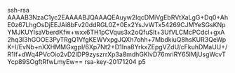 ssh-rsa AAAAB3NzaC1yc2EAAAABJQAAAQEAuyw2IqcDMiVgEbRVtXaLgG+Dq0+AhE0z67LhgOsDjEEJAi8bFv20ddRGL0Z+0Ex2YsJvWTx54269CJMYeSGsKNpYMJKUYIsaVberdKfw+wxx6TH1pCVqus3x2oQfuSlt+3UfVLCMcPCdcl+gxA2hq3I3hGOOE3PyTRgQ1VfgKEWVxpgJQXh7ohh+7MbdkiuQ8hsKUR3QeWpK+I/EvNb+nXXHMMGxgpI/6Xp7Nt2+D1Ina8YrkxZEpgVZdU/cFkuhDMaUU+/R1If+dWq4PVcOio2vD2IDP9zyszrrXp3a8mdhGKlvD76mriRY65IMjUsgWcvTYcp89SOgftRfwLmyEw== rsa-key-20171204 p5
